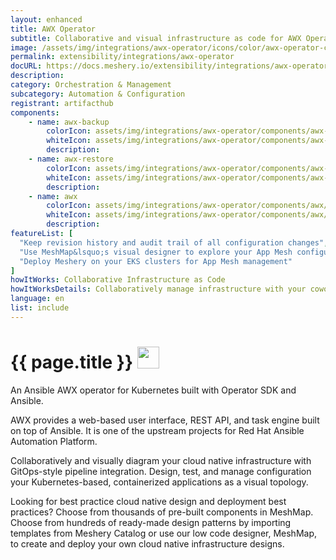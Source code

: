 ```yaml
---
layout: enhanced
title: AWX Operator
subtitle: Collaborative and visual infrastructure as code for AWX Operator
image: /assets/img/integrations/awx-operator/icons/color/awx-operator-color.svg
permalink: extensibility/integrations/awx-operator
docURL: https://docs.meshery.io/extensibility/integrations/awx-operator
description: 
category: Orchestration & Management
subcategory: Automation & Configuration
registrant: artifacthub
components: 
	- name: awx-backup
		colorIcon: assets/img/integrations/awx-operator/components/awx-backup/icons/color/awx-backup-color.svg
		whiteIcon: assets/img/integrations/awx-operator/components/awx-backup/icons/white/awx-backup-white.svg
		description: 
	- name: awx-restore
		colorIcon: assets/img/integrations/awx-operator/components/awx-restore/icons/color/awx-restore-color.svg
		whiteIcon: assets/img/integrations/awx-operator/components/awx-restore/icons/white/awx-restore-white.svg
		description: 
	- name: awx
		colorIcon: assets/img/integrations/awx-operator/components/awx/icons/color/awx-color.svg
		whiteIcon: assets/img/integrations/awx-operator/components/awx/icons/white/awx-white.svg
		description: 
featureList: [
  "Keep revision history and audit trail of all configuration changes",
  "Use MeshMap&lsquo;s visual designer to explore your App Mesh configuration",
  "Deploy Meshery on your EKS clusters for App Mesh management"
]
howItWorks: Collaborative Infrastructure as Code
howItWorksDetails: Collaboratively manage infrastructure with your coworkers synchronously sharing the same designs.
language: en
list: include
---
```

<h1>{{ page.title }} <img src="{{ page.image }}" style="width: 35px; height: 35px;" /></h1>

<p>
An Ansible AWX operator for Kubernetes built with Operator SDK and Ansible.
</p>
<p>AWX provides a web-based user interface, REST API, and task engine built on top of Ansible. It is one of the upstream projects for Red Hat Ansible Automation Platform.</p>
<p>
    Collaboratively and visually diagram your cloud native infrastructure with GitOps-style pipeline integration. Design, test, and manage configuration your Kubernetes-based, containerized applications as a visual topology.
</p>
<p>
    Looking for best practice cloud native design and deployment best practices? Choose from thousands of pre-built components in MeshMap. Choose from hundreds of ready-made design patterns by importing templates from Meshery Catalog or use our low code designer, MeshMap, to create and deploy your own cloud native infrastructure designs.
</p>
